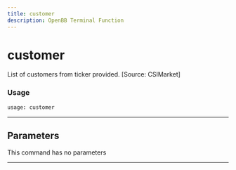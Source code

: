 ```yaml
---
title: customer
description: OpenBB Terminal Function
---
```


# customer

List of customers from ticker provided. [Source: CSIMarket]

### Usage

```python
usage: customer
```

---

## Parameters

This command has no parameters


---
